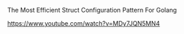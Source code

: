 The Most Efficient Struct Configuration Pattern For Golang

https://www.youtube.com/watch?v=MDy7JQN5MN4